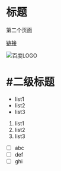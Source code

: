 # 标题

第二个页面

[ 链接 ](http://www.hit.edu.cn)

![百度LOGO](http://www.baidu.com/img/PCtm_d9c8750bed0b3c7d089fa7d55720d6cf.png)

# #二级标题

- list1
- list2
- list3

1. list1
2. list2
3. list3

- [ ] abc
- [ ] def
- [ ] ghi
